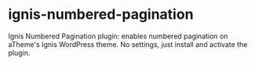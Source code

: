 # ignis-numbered-pagination
Ignis Numbered Pagination plugin: enables numbered pagination on aTheme's Ignis WordPress theme. No settings, just install and activate the plugin.
